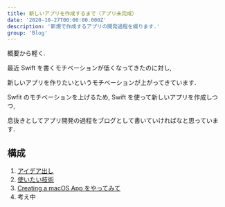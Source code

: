 ```yaml
---
title: 新しいアプリを作成するまで（アプリ未完成）
date: '2020-10-27T00:00:00.000Z'
description: '新規で作成するアプリの開発過程を綴ります.'
group: 'Blog'
---
```


概要から軽く.

最近 Swift を書くモチベーションが低くなってきたのに対し,

新しいアプリを作りたいというモチベーションが上がってきています.

Swfit のモチベーションを上げるため, Swift を使って新しいアプリを作成しつつ,

息抜きとしてアプリ開発の過程をブログとして書いていければなと思っています.

## 構成

1. [アイデア出し](/ios/new/idea/)
2. [使いたい技術](/ios/new/skills/)
3. [Creating a macOS App をやってみて](/ios/new/tutorial-swiftui/)
4. 考え中
